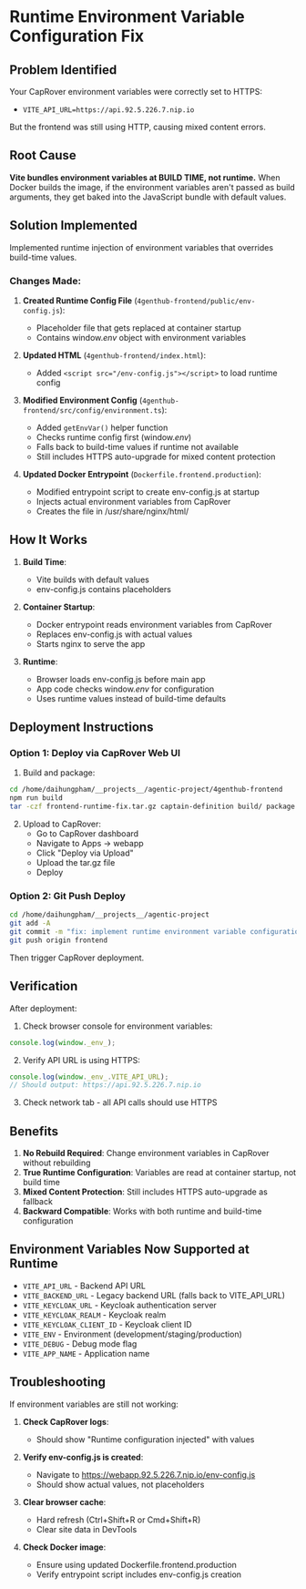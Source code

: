 # Runtime Environment Variable Configuration Fix

## Problem Identified
Your CapRover environment variables were correctly set to HTTPS:
- `VITE_API_URL=https://api.92.5.226.7.nip.io`

But the frontend was still using HTTP, causing mixed content errors.

## Root Cause
**Vite bundles environment variables at BUILD TIME, not runtime.** When Docker builds the image, if the environment variables aren't passed as build arguments, they get baked into the JavaScript bundle with default values.

## Solution Implemented
Implemented runtime injection of environment variables that overrides build-time values.

### Changes Made:

1. **Created Runtime Config File** (`4genthub-frontend/public/env-config.js`):
   - Placeholder file that gets replaced at container startup
   - Contains window._env_ object with environment variables

2. **Updated HTML** (`4genthub-frontend/index.html`):
   - Added `<script src="/env-config.js"></script>` to load runtime config

3. **Modified Environment Config** (`4genthub-frontend/src/config/environment.ts`):
   - Added `getEnvVar()` helper function
   - Checks runtime config first (window._env_)
   - Falls back to build-time values if runtime not available
   - Still includes HTTPS auto-upgrade for mixed content protection

4. **Updated Docker Entrypoint** (`Dockerfile.frontend.production`):
   - Modified entrypoint script to create env-config.js at startup
   - Injects actual environment variables from CapRover
   - Creates the file in /usr/share/nginx/html/

## How It Works

1. **Build Time**:
   - Vite builds with default values
   - env-config.js contains placeholders

2. **Container Startup**:
   - Docker entrypoint reads environment variables from CapRover
   - Replaces env-config.js with actual values
   - Starts nginx to serve the app

3. **Runtime**:
   - Browser loads env-config.js before main app
   - App code checks window._env_ for configuration
   - Uses runtime values instead of build-time defaults

## Deployment Instructions

### Option 1: Deploy via CapRover Web UI

1. Build and package:
```bash
cd /home/daihungpham/__projects__/agentic-project/4genthub-frontend
npm run build
tar -czf frontend-runtime-fix.tar.gz captain-definition build/ package.json
```

2. Upload to CapRover:
   - Go to CapRover dashboard
   - Navigate to Apps → webapp
   - Click "Deploy via Upload"
   - Upload the tar.gz file
   - Deploy

### Option 2: Git Push Deploy

```bash
cd /home/daihungpham/__projects__/agentic-project
git add -A
git commit -m "fix: implement runtime environment variable configuration for frontend"
git push origin frontend
```

Then trigger CapRover deployment.

## Verification

After deployment:

1. Check browser console for environment variables:
```javascript
console.log(window._env_);
```

2. Verify API URL is using HTTPS:
```javascript
console.log(window._env_.VITE_API_URL);
// Should output: https://api.92.5.226.7.nip.io
```

3. Check network tab - all API calls should use HTTPS

## Benefits

1. **No Rebuild Required**: Change environment variables in CapRover without rebuilding
2. **True Runtime Configuration**: Variables are read at container startup, not build time
3. **Mixed Content Protection**: Still includes HTTPS auto-upgrade as fallback
4. **Backward Compatible**: Works with both runtime and build-time configuration

## Environment Variables Now Supported at Runtime

- `VITE_API_URL` - Backend API URL
- `VITE_BACKEND_URL` - Legacy backend URL (falls back to VITE_API_URL)
- `VITE_KEYCLOAK_URL` - Keycloak authentication server
- `VITE_KEYCLOAK_REALM` - Keycloak realm
- `VITE_KEYCLOAK_CLIENT_ID` - Keycloak client ID
- `VITE_ENV` - Environment (development/staging/production)
- `VITE_DEBUG` - Debug mode flag
- `VITE_APP_NAME` - Application name

## Troubleshooting

If environment variables are still not working:

1. **Check CapRover logs**:
   - Should show "Runtime configuration injected" with values

2. **Verify env-config.js is created**:
   - Navigate to https://webapp.92.5.226.7.nip.io/env-config.js
   - Should show actual values, not placeholders

3. **Clear browser cache**:
   - Hard refresh (Ctrl+Shift+R or Cmd+Shift+R)
   - Clear site data in DevTools

4. **Check Docker image**:
   - Ensure using updated Dockerfile.frontend.production
   - Verify entrypoint script includes env-config.js creation